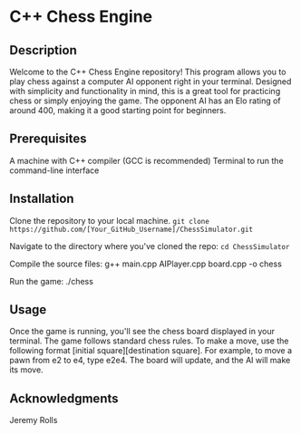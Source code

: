 # C++ Chess Engine 

## Description
Welcome to the C++ Chess Engine repository! This program allows you to play chess against a computer AI opponent right in your terminal. Designed with simplicity and functionality in mind, this is a great tool for practicing chess or simply enjoying the game. The opponent AI has an Elo rating of around 400, making it a good starting point for beginners.

## Prerequisites
A machine with C++ compiler (GCC is recommended)
Terminal to run the command-line interface

## Installation
Clone the repository to your local machine.
```git clone https://github.com/[Your_GitHub_Username]/ChessSimulator.git```

Navigate to the directory where you've cloned the repo:
`cd ChessSimulator`

Compile the source files:
        g++ main.cpp AIPlayer.cpp board.cpp -o chess

Run the game:
        ./chess

## Usage
Once the game is running, you'll see the chess board displayed in your terminal. The game follows standard chess rules.
To make a move, use the following format [initial square][destination square]. For example, to move a pawn from e2 to e4, type e2e4.
The board will update, and the AI will make its move.

## Acknowledgments
Jeremy Rolls
